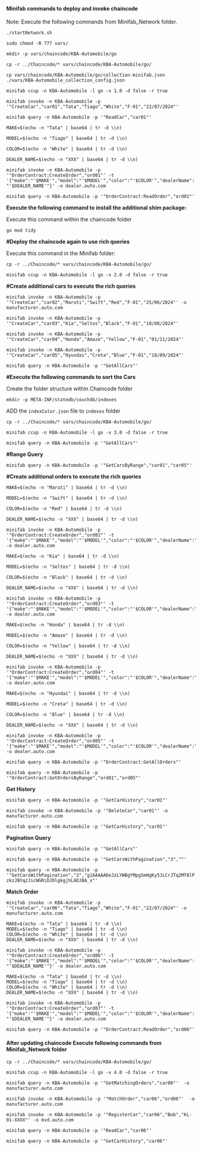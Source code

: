 #### Minifab commands to deploy and invoke chaincode 

Note: Execute the following commands from Minifab_Network folder.


`./startNetwork.sh`

`sudo chmod -R 777 vars/`

`mkdir -p vars/chaincode/KBA-Automobile/go`

`cp -r ../Chaincode/* vars/chaincode/KBA-Automobile/go/`

`cp vars/chaincode/KBA-Automobile/go/collection-minifab.json ./vars/KBA-Automobile_collection_config.json`


`minifab ccup -n KBA-Automobile -l go -v 1.0 -d false -r true`

`minifab invoke -n KBA-Automobile -p '"CreateCar","car01","Tata","Tiago","White","F-01","22/07/2024"'`

`minifab query -n KBA-Automobile -p '"ReadCar","car01"'`

```
MAKE=$(echo -n "Tata" | base64 | tr -d \\n)

MODEL=$(echo -n "Tiago" | base64 | tr -d \\n)

COLOR=$(echo -n "White" | base64 | tr -d \\n)

DEALER_NAME=$(echo -n "XXX" | base64 | tr -d \\n)
```

`minifab invoke -n KBA-Automobile -p '"OrderContract:CreateOrder","ord01"' -t '{"make":"'$MAKE'","model":"'$MODEL'","color":"'$COLOR'","dealerName":"'$DEALER_NAME'"}' -o dealer.auto.com`

`minifab query -n KBA-Automobile -p '"OrderContract:ReadOrder","ord01"'`

**Execute the following command to install the additional shim package:**

Execute this command within the chaincode folder

`go mod tidy`


**#Deploy the chaincode again to use rich queries**

Execute this command in the Minifab folder:

```
cp -r ../Chaincode/* vars/chaincode/KBA-Automobile/go/

minifab ccup -n KBA-Automobile -l go -v 2.0 -d false -r true
```


**#Create additional cars to execute the rich queries**

```
minifab invoke -n KBA-Automobile -p '"CreateCar","car02","Maruti","Swift","Red","F-01","25/06/2024"' -o manufacturer.auto.com

minifab invoke -n KBA-Automobile -p '"CreateCar","car03","Kia","Seltos","Black","F-01","10/08/2024"'

minifab invoke -n KBA-Automobile -p '"CreateCar","car04","Honda","Amaze","Yellow","F-01","01/11/2024"'

minifab invoke -n KBA-Automobile -p '"CreateCar","car05","Hyundai","Creta","Blue","F-01","18/09/2024"'

minifab query -n KBA-Automobile -p '"GetAllCars"'

```
**#Execute the following commands to sort the Cars**

Create the folder structure within Chaincode folder

```
mkdir -p META-INF/statedb/couchdb/indexes
```

ADD the `indexColor.json` file to `indexes` folder


```
cp -r ../Chaincode/* vars/chaincode/KBA-Automobile/go/

minifab ccup -n KBA-Automobile -l go -v 3.0 -d false -r true

minifab query -n KBA-Automobile -p '"GetAllCars"'
```

**#Range Query**

```
minifab query -n KBA-Automobile -p '"GetCarsByRange","car01","car05"'
```

**#Create additional orders to execute the rich queries**

```
MAKE=$(echo -n "Maruti" | base64 | tr -d \\n)

MODEL=$(echo -n "Swift" | base64 | tr -d \\n)

COLOR=$(echo -n "Red" | base64 | tr -d \\n)

DEALER_NAME=$(echo -n "XXX" | base64 | tr -d \\n)

minifab invoke -n KBA-Automobile -p '"OrderContract:CreateOrder","ord02"' -t '{"make":"'$MAKE'","model":"'$MODEL'","color":"'$COLOR'","dealerName":"'$DEALER_NAME'"}' -o dealer.auto.com

MAKE=$(echo -n "Kia" | base64 | tr -d \\n)

MODEL=$(echo -n "Seltos" | base64 | tr -d \\n)

COLOR=$(echo -n "Black" | base64 | tr -d \\n)

DEALER_NAME=$(echo -n "XXX" | base64 | tr -d \\n)

minifab invoke -n KBA-Automobile -p '"OrderContract:CreateOrder","ord03"' -t '{"make":"'$MAKE'","model":"'$MODEL'","color":"'$COLOR'","dealerName":"'$DEALER_NAME'"}' -o dealer.auto.com

MAKE=$(echo -n "Honda" | base64 | tr -d \\n)

MODEL=$(echo -n "Amaze" | base64 | tr -d \\n)

COLOR=$(echo -n "Yellow" | base64 | tr -d \\n)

DEALER_NAME=$(echo -n "XXX" | base64 | tr -d \\n)

minifab invoke -n KBA-Automobile -p '"OrderContract:CreateOrder","ord04"' -t '{"make":"'$MAKE'","model":"'$MODEL'","color":"'$COLOR'","dealerName":"'$DEALER_NAME'"}' -o dealer.auto.com

MAKE=$(echo -n "Hyundai" | base64 | tr -d \\n)

MODEL=$(echo -n "Creta" | base64 | tr -d \\n)

COLOR=$(echo -n "Blue" | base64 | tr -d \\n)

DEALER_NAME=$(echo -n "XXX" | base64 | tr -d \\n)

minifab invoke -n KBA-Automobile -p '"OrderContract:CreateOrder","ord05"' -t '{"make":"'$MAKE'","model":"'$MODEL'","color":"'$COLOR'","dealerName":"'$DEALER_NAME'"}' -o dealer.auto.com

minifab query -n KBA-Automobile -p '"OrderContract:GetAllOrders"'

minifab query -n KBA-Automobile -p '"OrderContract:GetOrdersByRange","ord01","ord05"'

```

**Get History**


`minifab query -n KBA-Automobile -p '"GetCarHistory","car01"'`

`minifab invoke -n KBA-Automobile -p '"DeleteCar","car01"' -o manufacturer.auto.com`

`minifab query -n KBA-Automobile -p '"GetCarHistory","car01"'`

**Pagination Query**

`minifab query -n KBA-Automobile -p '"GetAllCars"'`

`minifab query -n KBA-Automobile -p '"GetCarsWithPagination","3",""'`

`minifab query -n KBA-Automobile -p '"GetCarsWithPagination","2","g1AAAAA6eJzLYWBgYMpgSmHgKy5JLCrJTq2MT8lPzkzJBYqzJicWGRiDJDlgkgjhLADJBA_x"'`

**Match Order**

`minifab invoke -n KBA-Automobile -p '"CreateCar","car06","Tata","Tiago","White","F-01","22/07/2024"' -o manufacturer.auto.com`


```
MAKE=$(echo -n "Tata" | base64 | tr -d \\n)
MODEL=$(echo -n "Tiago" | base64 | tr -d \\n)
COLOR=$(echo -n "White" | base64 | tr -d \\n)
DEALER_NAME=$(echo -n "XXX" | base64 | tr -d \\n)

```
`minifab invoke -n KBA-Automobile -p '"OrderContract:CreateOrder","ord06"' -t '{"make":"'$MAKE'","model":"'$MODEL'","color":"'$COLOR'","dealerName":"'$DEALER_NAME'"}' -o dealer.auto.com`

```
MAKE=$(echo -n "Tata" | base64 | tr -d \\n)
MODEL=$(echo -n "Tiago" | base64 | tr -d \\n)
COLOR=$(echo -n "White" | base64 | tr -d \\n)
DEALER_NAME=$(echo -n "XXX" | base64 | tr -d \\n)

```

`minifab invoke -n KBA-Automobile -p '"OrderContract:CreateOrder","ord07"' -t '{"make":"'$MAKE'","model":"'$MODEL'","color":"'$COLOR'","dealerName":"'$DEALER_NAME'"}' -o dealer.auto.com`

`minifab query -n KBA-Automobile -p '"OrderContract:ReadOrder","ord06"'`



#### After updating chaincode Execute following commands from Minifab_Network folder

`cp -r ../Chaincode/* vars/chaincode/KBA-Automobile/go/`

`minifab ccup -n KBA-Automobile -l go -v 4.0 -d false -r true`

`minifab query -n KBA-Automobile -p '"GetMatchingOrders","car06"'  -o manufacturer.auto.com`

`minifab invoke -n KBA-Automobile -p '"MatchOrder","car06","ord06"'  -o manufacturer.auto.com`

`minifab invoke -n KBA-Automobile -p '"RegisterCar","car06","Bob","KL-01-XXXX"' -o mvd.auto.com`

`minifab query -n KBA-Automobile -p '"ReadCar","car06"'`

`minifab query -n KBA-Automobile -p '"GetCarHistory","car06"'`



